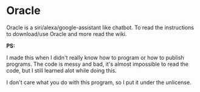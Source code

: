 # Oracle
Oracle is a siri/alexa/google-assistant like chatbot.
To read the instructions to download/use Oracle and more
read the wiki.


**PS:**

I made this when I didn't really know how to program or how to publish programs. The code
is messy and bad, it's almost impossible to read the code, but I still learned alot while doing this.

I don't care what you do with this program, so I put it under the unlicense.
